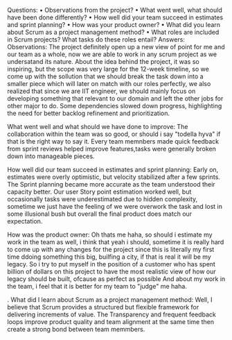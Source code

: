 Questions:
• Observations from the project?
• What went well, what should have been done differently?
• How well did your team succeed in estimates and sprint planning?
• How was your product owner?
• What did you learn about Scrum as a project management method?
• What roles are included in Scrum projects? What tasks do these roles entail?
Answers: 
Observations: 
The project definitely open up a new view of point for me and our team as a whole, now we are able to work in any scrum project as we undersatand its nature. About the idea behind the project, it was so inspiring, but the scope was very large for the 12-week timeline, so we come up with the sollution that we should break the task down into a smaller piece which will later on match with our roles perfectly, we also realized that since we are IIT engineer, we should mainly focus on developing something that relevant to our domain and left the other jobs for other major to do. Some dependencies slowed down progress, highlighting the need for better backlog refinement and prioritization. 

What went well and what should we have done to improve: 
The collaboration within the team was so good, or should i say "todella hyva" if that is the right way to say it. Every team memnbers made quick feedback from sprint reviews helped improve features,tasks were generally broken down into manageable pieces.

How well did our team succeed in estimates and sprint planning: 
Early on, estimates were overly optimistic, but velocity stabilized after a few sprints. The Sprint planning became more accurate as the team understood their capacity better. Our user Story point estimation worked well, but occasionally tasks were underestimated due to hidden complexity, sometime we just have the feeling of we were overwork the task and lost in some illusional bush but overall the final product does match our expectation. 

How was the product owner: 
Oh thats me haha, so should i estimate my work in the team as well, i think that yeah i should, sometime it is really hard to come up with any changes for the project since this is literally my first time ddoing something this big, builfing a city, if that is real it will be my legacy. So i try to put myself in the position of a customer who has spent billion of dollars on this project to have the most realistic view of how our legacy should be built, ofcause as perfect as possible 
And about my work in the team, i feel that it is better for my team to "judge" me haha. 

. What did I learn about Scrum as a project management method: 
Well, I believe that Scrum provides a structured but flexible framework for delivering increments of value. The Transparency and frequent feedback loops improve product quality and team alignment at the same time then create a strong bond between team memmbers.










